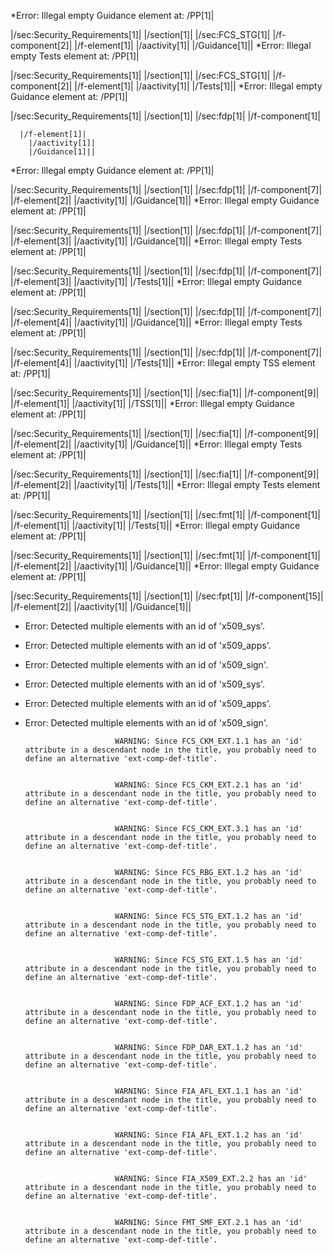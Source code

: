 *Error: Illegal empty Guidance element at:
        /PP[1]|
	
  |/sec:Security_Requirements[1]|
    |/section[1]| 
      |/sec:FCS_STG[1]|
        |/f-component[2]|
        |/f-element[1]|
        |/aactivity[1]|
        |/Guidance[1]||
*Error: Illegal empty Tests element at:
        /PP[1]|
	
  |/sec:Security_Requirements[1]|
    |/section[1]| 
      |/sec:FCS_STG[1]|
        |/f-component[2]|
        |/f-element[1]|
        |/aactivity[1]|
        |/Tests[1]||
*Error: Illegal empty Guidance element at:
        /PP[1]|
	
  |/sec:Security_Requirements[1]|
    |/section[1]| 
      |/sec:fdp[1]|
	  |/f-component[1]|
	  
	  |/f-element[1]|
        |/aactivity[1]|
        |/Guidance[1]||
*Error: Illegal empty Guidance element at:
        /PP[1]|
	
  |/sec:Security_Requirements[1]|
    |/section[1]| 
      |/sec:fdp[1]|
	  |/f-component[7]|
        |/f-element[2]|
        |/aactivity[1]|
        |/Guidance[1]||
*Error: Illegal empty Guidance element at:
        /PP[1]|
	
  |/sec:Security_Requirements[1]|
    |/section[1]| 
      |/sec:fdp[1]|
	  |/f-component[7]|
        |/f-element[3]|
        |/aactivity[1]|
        |/Guidance[1]||
*Error: Illegal empty Tests element at:
        /PP[1]|
	
  |/sec:Security_Requirements[1]|
    |/section[1]| 
      |/sec:fdp[1]|
	  |/f-component[7]|
        |/f-element[3]|
        |/aactivity[1]|
        |/Tests[1]||
*Error: Illegal empty Guidance element at:
        /PP[1]|
	
  |/sec:Security_Requirements[1]|
    |/section[1]| 
      |/sec:fdp[1]|
	  |/f-component[7]|
        |/f-element[4]|
        |/aactivity[1]|
        |/Guidance[1]||
*Error: Illegal empty Tests element at:
        /PP[1]|
	
  |/sec:Security_Requirements[1]|
    |/section[1]| 
      |/sec:fdp[1]|
	  |/f-component[7]|
        |/f-element[4]|
        |/aactivity[1]|
        |/Tests[1]||
*Error: Illegal empty TSS element at:
        /PP[1]|
	
  |/sec:Security_Requirements[1]|
    |/section[1]| 
      |/sec:fia[1]|
        |/f-component[9]|
        |/f-element[1]|
        |/aactivity[1]|
        |/TSS[1]||
*Error: Illegal empty Guidance element at:
        /PP[1]|
	
  |/sec:Security_Requirements[1]|
    |/section[1]| 
      |/sec:fia[1]|
        |/f-component[9]|
        |/f-element[2]|
        |/aactivity[1]|
        |/Guidance[1]||
*Error: Illegal empty Tests element at:
        /PP[1]|
	
  |/sec:Security_Requirements[1]|
    |/section[1]| 
      |/sec:fia[1]|
        |/f-component[9]|
        |/f-element[2]|
        |/aactivity[1]|
        |/Tests[1]||
*Error: Illegal empty Tests element at:
        /PP[1]|
	
  |/sec:Security_Requirements[1]|
    |/section[1]| 
      |/sec:fmt[1]| 
       |/f-component[1]|
        |/f-element[1]|
        |/aactivity[1]|
        |/Tests[1]||
*Error: Illegal empty Guidance element at:
        /PP[1]|
	
  |/sec:Security_Requirements[1]|
    |/section[1]| 
      |/sec:fmt[1]| 
       |/f-component[1]|
        |/f-element[2]|
        |/aactivity[1]|
        |/Guidance[1]||
*Error: Illegal empty Guidance element at:
        /PP[1]|
	
  |/sec:Security_Requirements[1]|
    |/section[1]| 
      |/sec:fpt[1]|
        |/f-component[15]|
        |/f-element[2]|
        |/aactivity[1]|
        |/Guidance[1]||
* Error: Detected multiple elements with an id of 'x509_sys'.
* Error: Detected multiple elements with an id of 'x509_apps'.
* Error: Detected multiple elements with an id of 'x509_sign'.
* Error: Detected multiple elements with an id of 'x509_sys'.
* Error: Detected multiple elements with an id of 'x509_apps'.
* Error: Detected multiple elements with an id of 'x509_sign'.

                          WARNING: Since FCS_CKM_EXT.1.1 has an 'id' attribute in a descendant node in the title, you probably need to define an alternative 'ext-comp-def-title'.
                       

                          WARNING: Since FCS_CKM_EXT.2.1 has an 'id' attribute in a descendant node in the title, you probably need to define an alternative 'ext-comp-def-title'.
                       

                          WARNING: Since FCS_CKM_EXT.3.1 has an 'id' attribute in a descendant node in the title, you probably need to define an alternative 'ext-comp-def-title'.
                       

                          WARNING: Since FCS_RBG_EXT.1.2 has an 'id' attribute in a descendant node in the title, you probably need to define an alternative 'ext-comp-def-title'.
                       

                          WARNING: Since FCS_STG_EXT.1.2 has an 'id' attribute in a descendant node in the title, you probably need to define an alternative 'ext-comp-def-title'.
                       

                          WARNING: Since FCS_STG_EXT.1.5 has an 'id' attribute in a descendant node in the title, you probably need to define an alternative 'ext-comp-def-title'.
                       

                          WARNING: Since FDP_ACF_EXT.1.2 has an 'id' attribute in a descendant node in the title, you probably need to define an alternative 'ext-comp-def-title'.
                       

                          WARNING: Since FDP_DAR_EXT.1.2 has an 'id' attribute in a descendant node in the title, you probably need to define an alternative 'ext-comp-def-title'.
                       

                          WARNING: Since FIA_AFL_EXT.1.1 has an 'id' attribute in a descendant node in the title, you probably need to define an alternative 'ext-comp-def-title'.
                       

                          WARNING: Since FIA_AFL_EXT.1.2 has an 'id' attribute in a descendant node in the title, you probably need to define an alternative 'ext-comp-def-title'.
                       

                          WARNING: Since FIA_X509_EXT.2.2 has an 'id' attribute in a descendant node in the title, you probably need to define an alternative 'ext-comp-def-title'.
                       

                          WARNING: Since FMT_SMF_EXT.2.1 has an 'id' attribute in a descendant node in the title, you probably need to define an alternative 'ext-comp-def-title'.
                       
